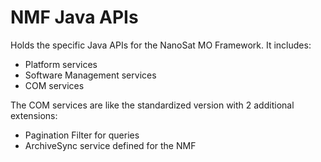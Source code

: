 NMF Java APIs
============

Holds the specific Java APIs for the NanoSat MO Framework. It includes:
* Platform services
* Software Management services
* COM services


The COM services are like the standardized version with 2 additional extensions:
* Pagination Filter for queries
* ArchiveSync service defined for the NMF

